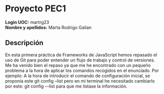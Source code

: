 # Proyecto PEC1

**Login UOC:** martrg23  
**Nombre y apellidos:** Marta Rodrigo Galian  

## Descripción
En esta primera práctica de Frameworks de JavaScript hemos repasado el uso de Git para poder entender un flujo de trabajo y control de versiones. Me ha venido bien el repaso ya que me he encontrado con un pequeño problema a la hora de aplicar los comandos recogidos en el enunciado. Por ejemplo: 
A la hora de introducir el comando de configuración inicial, se proponía este git config –list pero en mi terminal he necesitado cambiarlo por este: git config –-list para que me listase la información. 
